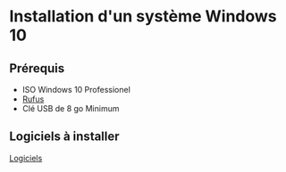 # Installation d'un système Windows 10

## Prérequis

* ISO Windows 10 Professionel
* [Rufus](https://rufus.ie/)
* Clé USB de 8 go Minimum

## Logiciels à installer

[Logiciels](../logiciels)